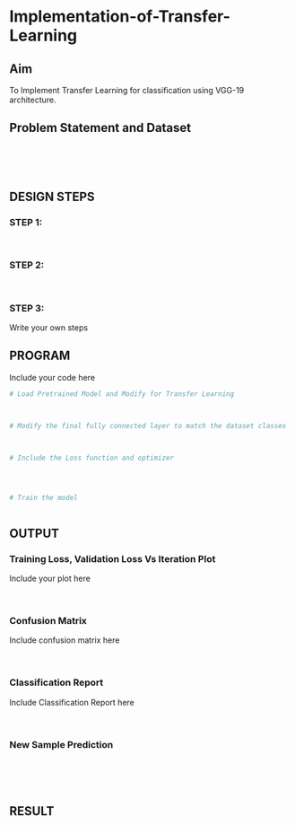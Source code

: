 # Implementation-of-Transfer-Learning
## Aim
To Implement Transfer Learning for classification using VGG-19 architecture.
## Problem Statement and Dataset
</br>
</br>
</br>

## DESIGN STEPS
### STEP 1:
</br>

### STEP 2:
</br>

### STEP 3:

Write your own steps
<br/>

## PROGRAM
Include your code here
```python
# Load Pretrained Model and Modify for Transfer Learning



# Modify the final fully connected layer to match the dataset classes



# Include the Loss function and optimizer




# Train the model



```

## OUTPUT
### Training Loss, Validation Loss Vs Iteration Plot
Include your plot here
</br>
</br>
</br>

### Confusion Matrix
Include confusion matrix here
</br>
</br>
</br>

### Classification Report
Include Classification Report here
</br>
</br>
</br>

### New Sample Prediction
</br>
</br>
</br>

## RESULT
</br>
</br>
</br>